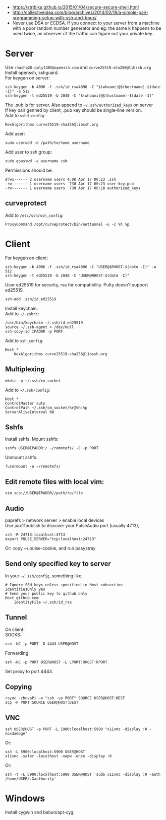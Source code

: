* https://stribika.github.io/2015/01/04/secure-secure-shell.html
* http://collectiveidea.com/blog/archives/2014/02/18/a-simple-pair-programming-setup-with-ssh-and-tmux/
* Never use DSA or ECDSA. If you connect to your server from a machine with a poor random number generator and eg. the same k happens to be used twice, an observer of the traffic can figure out your private key.

# Server
Use `chacha20-poly1305@openssh.com` and `curve25519-sha256@libssh.org`  
Install openssh, sshguard.  
For keygen on server:  
```
ssh-keygen -b 4096 -f .ssh/id_rsa4096 -C "$(whoami)@$(hostname)-$(date -I)" -a 512
ssh-keygen -t ed25519 -b 2048 -C "$(whoami)@$(hostname)-$(date -I)"
```

The .pub is for server. Also append to `~/.ssh/authorized_keys` on server  
If key pair genned by client, .pub key should be single-line version.  
Add to `sshd_config`:
```
KexAlgorithms curve25519-sha256@libssh.org
```

Add user:
```
sudo useradd -d /path/to/home username  
```

Add user to ssh group:
```
sudo gpasswd -a username ssh  
```

Permissions should be:
```
drwx------ 2 username users 4.0K Apr 17 00:23 .ssh
-rw------- 1 username users  738 Apr 17 00:23 user-key.pub
-rw------- 1 username users  738 Apr 17 00:18 authorized_keys
```

## curveprotect
Add to `/etc/ssh/ssh_config`:
```
ProxyCommand /opt/curveprotect/bin/nettunnel -u -c %h %p  
```

# Client

For keygen on client:  
```
ssh-keygen -b 4096 -f .ssh/id_rsa4096 -C "USER@$RHOST-$(date -I)" -a 512
ssh-keygen -t ed25519 -b 2048 -C "USER@RHOST-$(date -I)"
```
User ed25519 for security, rsa for compatibility. Putty doesn't support ed25519.

```
ssh-add .ssh/id_ed25519  
```

Install keychain.  
Add to `~/.zshrc`:
```
/usr/bin/keychain ~/.ssh/id_ed25519
source ~/.ssh-agent > /dev/null
ssh-copy-id IPADDR -p PORT
```

Add to `ssh_config`:
```
Host *  
	KexAlgorithms curve25519-sha256@libssh.org  
```

## Multiplexing
```
mkdir -p ~/.ssh/cm_socket
```

Add to `~/.ssh/config`:
```
Host *  
ControlMaster auto  
ControlPath ~/.ssh/cm_socket/%r@%h:%p  
ServerAliveInterval 60  
```

## Sshfs
Install sshfs. Mount sshfs:
```
sshfs USER@IPADDR:/ ~/remotefs/ -C -p PORT  
```

Unmount sshfs:
```
fusermount -u ~/remotefs/  
```

## Edit remote files with local vim:
```
vim scp://USER@IPADDR//path/to/file
```

## Audio
paprefs > network server > enable local devices  
Use pax11publish to discover your PulseAudio port (usually 4713),
```
ssh -R 24713:localhost:4713  
export PULSE_SERVER="tcp:localhost:24713"  
```

Or: copy ~/.pulse-cookie, and run pasystray  

## Send only specified key to server
In your `~/.ssh/config`, something like:
```
# Ignore SSH keys unless specified in Host subsection
IdentitiesOnly yes
# Send your public key to github only
Host github.com
	IdentityFile ~/.ssh/id_rsa
```

## Tunnel
On client:  
SOCKS:
```
ssh -NC -p PORT -D 4443 USER@HOST  
```

Forwarding:
```
ssh -NC -p PORT USER@HOST -L LPORT:RHOST:RPORT
```

Set proxy to port 4443.

## Copying
```
rsync -zhuvaPi -e "ssh -vp PORT" SOURCE USER@HOST:DEST
scp -P PORT SOURCE USER@HOST:DEST
```

## VNC
```
ssh USER@HOST -p PORT -L 5900:localhost:5900 "x11vnc -display :0 -noxdamage"  
```

Or:
```
ssh -L 5900:localhost:5900 USER@HOST  
x11vnc -safer -localhost -nopw -once -display :0  
```

Or:
```
ssh -t -L 5900:localhost:5900 USER@HOST 'sudo x11vnc -display :0 -auth /home/USER/.Xauthority'  
```

# Windows
Install cygwin and babun/apt-cyg

